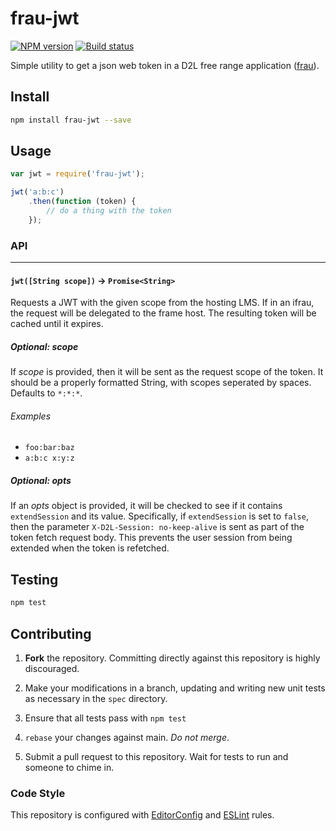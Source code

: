 # frau-jwt

[![NPM version][npm-image]][npm-url]
[![Build status][ci-image]][ci-url]

Simple utility to get a json web token in a D2L free range application
([frau](https://www.npmjs.com/browse/keyword/frau)).

## Install
```sh
npm install frau-jwt --save
```

## Usage
```js
var jwt = require('frau-jwt');

jwt('a:b:c')
	.then(function (token) {
		// do a thing with the token
	});

```

### API

---

#### `jwt([String scope])` -> `Promise<String>`

Requests a JWT with the given scope from the hosting LMS. If in an ifrau, the
request will be delegated to the frame host. The resulting token will be cached
until it expires.

##### Optional: scope

If _scope_ is provided, then it will be sent as the request scope of the token.
It should be a properly formatted String, with scopes seperated by spaces.
Defaults to `*:*:*`.

###### Examples

* `foo:bar:baz`
* `a:b:c x:y:z`

##### Optional: opts

If an _opts_ object is provided, it will be checked to see if it contains `extendSession` and its value.
Specifically, if `extendSession` is set to `false`, then the parameter `X-D2L-Session: no-keep-alive` is sent as part of the token fetch request body.
This prevents the user session from being extended when the token is refetched.

## Testing

```bash
npm test
```


## Contributing

1. **Fork** the repository. Committing directly against this repository is
   highly discouraged.

2. Make your modifications in a branch, updating and writing new unit tests
   as necessary in the `spec` directory.

3. Ensure that all tests pass with `npm test`

4. `rebase` your changes against main. *Do not merge*.

5. Submit a pull request to this repository. Wait for tests to run and someone
   to chime in.

### Code Style

This repository is configured with [EditorConfig][EditorConfig] and
[ESLint][ESLint] rules.


[npm-url]: https://www.npmjs.org/package/frau-jwt
[npm-image]: https://img.shields.io/npm/v/frau-jwt.svg
[ci-url]: https://github.com/Brightspace/frau-jwt/actions/workflows/build.yml?query=+branch%3Amain
[ci-image]: https://github.com/Brightspace/frau-jwt/actions/workflows/build.yml/badge.svg?query=+branch%3Amain

[EditorConfig]: http://editorconfig.org/
[ESLint]: http://eslint.org
